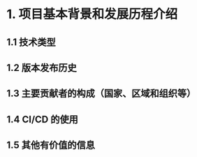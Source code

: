 # 1. 项目基本背景和发展历程介绍
## 1.1 技术类型
## 1.2 版本发布历史
## 1.3 主要贡献者的构成（国家、区域和组织等）
## 1.4 CI/CD 的使用
## 1.5 其他有价值的信息
